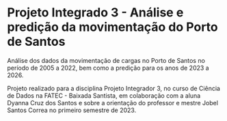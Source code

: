 # Projeto Integrado 3 - Análise e predição da movimentação do Porto de Santos

Análise dos dados da movimentação de cargas no Porto de Santos no período de 2005 a 2022, bem como a predição para os anos de 2023 a 2026.

Projeto realizado para a disciplina Projeto Integrador 3, no curso de Ciência de Dados na FATEC - Baixada Santista, em colaboração com a aluna Dyanna Cruz dos Santos e sobre a orientação do professor e mestre Jobel Santos Correa no primeiro semestre de 2023.
